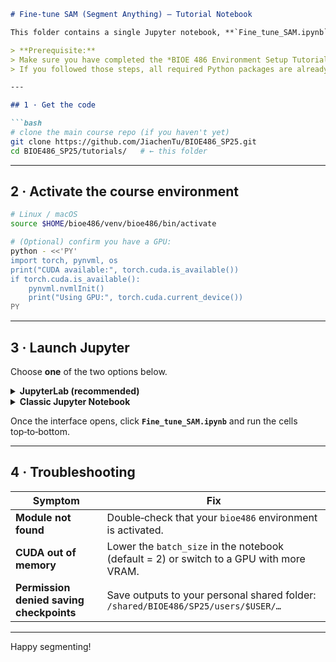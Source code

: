 ```markdown
# Fine‑tune SAM (Segment Anything) – Tutorial Notebook

This folder contains a single Jupyter notebook, **`Fine_tune_SAM.ipynb`**, that walks you through fine‑tuning Meta AI’s *Segment Anything Model* on a small, custom dataset.

> **Prerequisite:**  
> Make sure you have completed the *BIOE 486 Environment Setup Tutorial* in the course repository.  
> If you followed those steps, all required Python packages are already installed inside your `bioe486` virtual environment.

---

## 1 · Get the code

```bash
# clone the main course repo (if you haven't yet)
git clone https://github.com/JiachenTu/BIOE486_SP25.git
cd BIOE486_SP25/tutorials/   # ← this folder
```

---

## 2 · Activate the course environment

```bash
# Linux / macOS
source $HOME/bioe486/venv/bioe486/bin/activate

# (Optional) confirm you have a GPU:
python - <<'PY'
import torch, pynvml, os
print("CUDA available:", torch.cuda.is_available())
if torch.cuda.is_available():
    pynvml.nvmlInit()
    print("Using GPU:", torch.cuda.current_device())
PY
```

---

## 3 · Launch Jupyter

Choose **one** of the two options below.

<details>
<summary><strong>JupyterLab (recommended)</strong></summary>

```bash
jupyter lab --no-browser --port=8888 --notebook-dir="$(pwd)"
```

* Copy the URL with the token from the terminal into your browser  
  (or use SSH port‑forwarding if you’re on a remote server).

</details>

<details>
<summary><strong>Classic Jupyter Notebook</strong></summary>

```bash
jupyter notebook --no-browser --port=8888 --notebook-dir="$(pwd)"
```

</details>

Once the interface opens, click **`Fine_tune_SAM.ipynb`** and run the cells top‑to‑bottom.

---

## 4 · Troubleshooting

| Symptom | Fix |
|---------|-----|
| **Module not found** | Double‑check that your `bioe486` environment is activated. |
| **CUDA out of memory** | Lower the `batch_size` in the notebook (default = 2) or switch to a GPU with more VRAM. |
| **Permission denied saving checkpoints** | Save outputs to your personal shared folder:<br>`/shared/BIOE486/SP25/users/$USER/…` |

---

Happy segmenting!  
```
